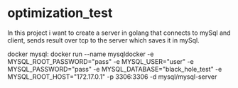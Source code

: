 # optimization_test
In this project i want to create a server in golang that connects to mySql and client, sends result over tcp to the server which saves it in mySql.

docker mysql:
docker run --name mysqldocker -e MYSQL_ROOT_PASSWORD="pass" -e MYSQL_USER="user" -e MYSQL_PASSWORD="pass" -e MYSQL_DATABASE="black_hole_test" -e MYSQL_ROOT_HOST="172.17.0.1" -p 3306:3306 -d mysql/mysql-server

